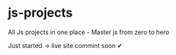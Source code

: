 # js-projects
All Js projects in one place - Master js from zero to hero

Just started -> live site commint soon ✔
